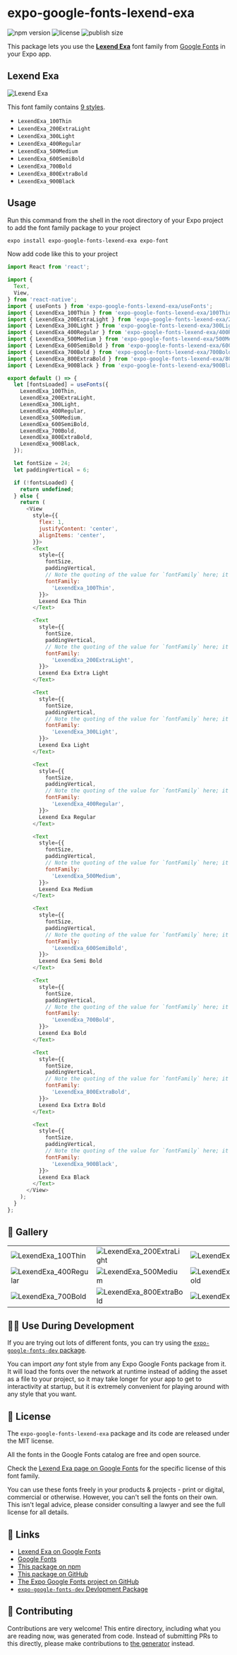 # expo-google-fonts-lexend-exa

![npm version](https://flat.badgen.net/npm/v/expo-google-fonts-lexend-exa)
![license](https://flat.badgen.net/github/license/expo/google-fonts)
![publish size](https://flat.badgen.net/packagephobia/install/expo-google-fonts-lexend-exa)

This package lets you use the [**Lexend Exa**](https://fonts.google.com/specimen/Lexend+Exa) font family from [Google Fonts](https://fonts.google.com/) in your Expo app.

## Lexend Exa

![Lexend Exa](./font-family.png)

This font family contains [9 styles](#-gallery).

- `LexendExa_100Thin`
- `LexendExa_200ExtraLight`
- `LexendExa_300Light`
- `LexendExa_400Regular`
- `LexendExa_500Medium`
- `LexendExa_600SemiBold`
- `LexendExa_700Bold`
- `LexendExa_800ExtraBold`
- `LexendExa_900Black`

## Usage

Run this command from the shell in the root directory of your Expo project to add the font family package to your project
```sh
expo install expo-google-fonts-lexend-exa expo-font
```

Now add code like this to your project
```js
import React from 'react';

import {
  Text,
  View,
} from 'react-native';
import { useFonts } from 'expo-google-fonts-lexend-exa/useFonts';
import { LexendExa_100Thin } from 'expo-google-fonts-lexend-exa/100Thin';
import { LexendExa_200ExtraLight } from 'expo-google-fonts-lexend-exa/200ExtraLight';
import { LexendExa_300Light } from 'expo-google-fonts-lexend-exa/300Light';
import { LexendExa_400Regular } from 'expo-google-fonts-lexend-exa/400Regular';
import { LexendExa_500Medium } from 'expo-google-fonts-lexend-exa/500Medium';
import { LexendExa_600SemiBold } from 'expo-google-fonts-lexend-exa/600SemiBold';
import { LexendExa_700Bold } from 'expo-google-fonts-lexend-exa/700Bold';
import { LexendExa_800ExtraBold } from 'expo-google-fonts-lexend-exa/800ExtraBold';
import { LexendExa_900Black } from 'expo-google-fonts-lexend-exa/900Black';

export default () => {
  let [fontsLoaded] = useFonts({
    LexendExa_100Thin,
    LexendExa_200ExtraLight,
    LexendExa_300Light,
    LexendExa_400Regular,
    LexendExa_500Medium,
    LexendExa_600SemiBold,
    LexendExa_700Bold,
    LexendExa_800ExtraBold,
    LexendExa_900Black,
  });

  let fontSize = 24;
  let paddingVertical = 6;

  if (!fontsLoaded) {
    return undefined;
  } else {
    return (
      <View
        style={{
          flex: 1,
          justifyContent: 'center',
          alignItems: 'center',
        }}>
        <Text
          style={{
            fontSize,
            paddingVertical,
            // Note the quoting of the value for `fontFamily` here; it expects a string!
            fontFamily:
              'LexendExa_100Thin',
          }}>
          Lexend Exa Thin
        </Text>

        <Text
          style={{
            fontSize,
            paddingVertical,
            // Note the quoting of the value for `fontFamily` here; it expects a string!
            fontFamily:
              'LexendExa_200ExtraLight',
          }}>
          Lexend Exa Extra Light
        </Text>

        <Text
          style={{
            fontSize,
            paddingVertical,
            // Note the quoting of the value for `fontFamily` here; it expects a string!
            fontFamily:
              'LexendExa_300Light',
          }}>
          Lexend Exa Light
        </Text>

        <Text
          style={{
            fontSize,
            paddingVertical,
            // Note the quoting of the value for `fontFamily` here; it expects a string!
            fontFamily:
              'LexendExa_400Regular',
          }}>
          Lexend Exa Regular
        </Text>

        <Text
          style={{
            fontSize,
            paddingVertical,
            // Note the quoting of the value for `fontFamily` here; it expects a string!
            fontFamily:
              'LexendExa_500Medium',
          }}>
          Lexend Exa Medium
        </Text>

        <Text
          style={{
            fontSize,
            paddingVertical,
            // Note the quoting of the value for `fontFamily` here; it expects a string!
            fontFamily:
              'LexendExa_600SemiBold',
          }}>
          Lexend Exa Semi Bold
        </Text>

        <Text
          style={{
            fontSize,
            paddingVertical,
            // Note the quoting of the value for `fontFamily` here; it expects a string!
            fontFamily:
              'LexendExa_700Bold',
          }}>
          Lexend Exa Bold
        </Text>

        <Text
          style={{
            fontSize,
            paddingVertical,
            // Note the quoting of the value for `fontFamily` here; it expects a string!
            fontFamily:
              'LexendExa_800ExtraBold',
          }}>
          Lexend Exa Extra Bold
        </Text>

        <Text
          style={{
            fontSize,
            paddingVertical,
            // Note the quoting of the value for `fontFamily` here; it expects a string!
            fontFamily:
              'LexendExa_900Black',
          }}>
          Lexend Exa Black
        </Text>
      </View>
    );
  }
};

```

## 🔡 Gallery


||||
|-|-|-|
|![LexendExa_100Thin](.//100Thin/LexendExa_100Thin.ttf.png)|![LexendExa_200ExtraLight](.//200ExtraLight/LexendExa_200ExtraLight.ttf.png)|![LexendExa_300Light](.//300Light/LexendExa_300Light.ttf.png)||
|![LexendExa_400Regular](.//400Regular/LexendExa_400Regular.ttf.png)|![LexendExa_500Medium](.//500Medium/LexendExa_500Medium.ttf.png)|![LexendExa_600SemiBold](.//600SemiBold/LexendExa_600SemiBold.ttf.png)||
|![LexendExa_700Bold](.//700Bold/LexendExa_700Bold.ttf.png)|![LexendExa_800ExtraBold](.//800ExtraBold/LexendExa_800ExtraBold.ttf.png)|![LexendExa_900Black](.//900Black/LexendExa_900Black.ttf.png)||


## 👩‍💻 Use During Development

If you are trying out lots of different fonts, you can try using the [`expo-google-fonts-dev` package](https://github.com/freeboub/google-fonts/tree/master/font-packages/dev#readme).

You can import *any* font style from any Expo Google Fonts package from it. It will load the fonts
over the network at runtime instead of adding the asset as a file to your project, so it may take longer
for your app to get to interactivity at startup, but it is extremely convenient
for playing around with any style that you want.

## 📖 License

The `expo-google-fonts-lexend-exa` package and its code are released under the MIT license.

All the fonts in the Google Fonts catalog are free and open source.

Check the [Lexend Exa page on Google Fonts](https://fonts.google.com/specimen/Lexend+Exa) for the specific license of this font family.

You can use these fonts freely in your products & projects - print or digital, commercial or otherwise. However, you can't sell the fonts on their own. This isn't legal advice, please consider consulting a lawyer and see the full license for all details.

## 🔗 Links

- [Lexend Exa on Google Fonts](https://fonts.google.com/specimen/Lexend+Exa)
- [Google Fonts](https://fonts.google.com/)
- [This package on npm](https://www.npmjs.com/package/expo-google-fonts-lexend-exa)
- [This package on GitHub](https://github.com/freeboub/google-fonts/tree/master/font-packages/lexend-exa)
- [The Expo Google Fonts project on GitHub](https://github.com/freeboub/google-fonts)
- [`expo-google-fonts-dev` Devlopment Package](https://github.com/freeboub/google-fonts/tree/master/font-packages/dev)

## 🤝 Contributing

Contributions are very welcome! This entire directory, including what you are reading now, was generated from code. Instead of submitting PRs to this directly, please make contributions to [the generator](https://github.com/freeboub/google-fonts/tree/master/packages/generator) instead.
